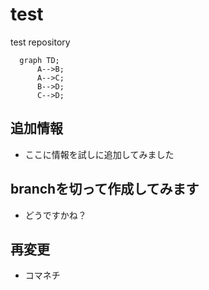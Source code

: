 # test
test repository

```mermaid
  graph TD;
      A-->B;
      A-->C;
      B-->D;
      C-->D;
```

## 追加情報
- ここに情報を試しに追加してみました

## branchを切って作成してみます
- どうですかね？

## 再変更
- コマネチ